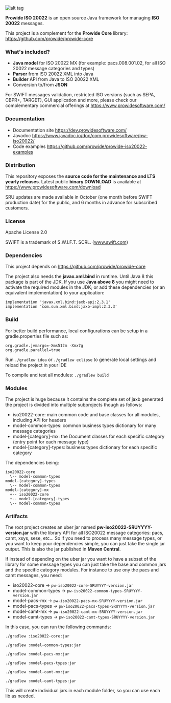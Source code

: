 ![alt tag](http://www.prowidesoftware.com/img/logoPW_800x253-300dpi.jpg)


**Prowide ISO 20022** is an open source Java framework for managing **ISO 20022** messages.

This project is a complement for the **Prowide Core** library: https://github.com/prowide/prowide-core

### What's included?

* **Java model** for ISO 20022 MX (for example: pacs.008.001.02, for all ISO 20022 message categories and types)
* **Parser** from ISO 20022 XML into Java
* **Builder** API from Java to ISO 20022 XML
* Conversion to/from **JSON**

For SWIFT messages validation, restricted ISO versions (such as SEPA, CBPR+, TARGET), GUI application and more, please check our complementary commercial offerings at https://www.prowidesoftware.com/

### Documentation
* Documentation site https://dev.prowidesoftware.com/
* Javadoc https://www.javadoc.io/doc/com.prowidesoftware/pw-iso20022/
* Code examples https://github.com/prowide/prowide-iso20022-examples

### Distribution
This repository exposes the **source code for the maintenance and LTS yearly releases**. 
Latest public **binary DOWNLOAD** is available at https://www.prowidesoftware.com/download 

SRU updates are made available in October (one month before SWIFT production date) for the public, and 6 months in advance for subscribed customers.

### License

Apache License 2.0

SWIFT is a trademark of S.W.I.F.T. SCRL. (www.swift.com)

### Dependencies

This project depends on https://github.com/prowide/prowide-core

The project also needs the **javax.xml.bind** in runtime. Until Java 8 this package is part of the JDK. 
If you use **Java above 8** you might need to activate the required modules in the JDK; or add these dependencies (or an equivalent implementation) to your application:
```
implementation 'javax.xml.bind:jaxb-api:2.3.1'
implementation 'com.sun.xml.bind:jaxb-impl:2.3.3'
```

### Build

For better build performance, local configurations can be setup in a gradle.properties file such as:
```
org.gradle.jvmargs=-Xms512m -Xmx7g
org.gradle.parallel=true
```

Run `./gradlew idea` or `./gradlew eclipse` to generate local settings and reload the project in your IDE

To compile and test all modules:
`./gradlew build`

### Modules

The project is huge because it contains the complete set of jaxb generated the project is divided into multiple subprojects though as follows:
* iso20022-core: main common code and base classes for all modules, including API for headers
* model-common-types: common business types dictionary for many message categories
* model-[category]-mx: the Document classes for each specific category (entry point for each message type)
* model-[category]-types: business types dictionary for each specific category

The dependencies being:
```
iso20022-core
  \-- model-common-types
model-[category]-types
  \-- model-common-types
model-[category]-mx
  +-- iso20022-core
  +-- model-[category]-types
  \-- model-common-types
```

### Artifacts

The root project creates an uber jar named **pw-iso20022-SRUYYYY-version.jar** with the library API for all ISO20022
message categories: pacs, camt, xsys, sese, etc... So if you need to process many message types, or you 
want to keep your dependencies simple, you can just take the single jar output. This is also the jar published in
**Maven Central**.

If instead of depending on the uber jar you want to have a subset of the library for some message types you can just 
take the base and common jars and the specific category modules. For instance to use ony the pacs and camt messages, you need:
* iso20022-core -> `pw-iso20022-core-SRUYYYY-version.jar`
* model-common-types -> `pw-iso20022-common-types-SRUYYYY-version.jar`
* model-pacs-mx -> `pw-iso20022-pacs-mx-SRUYYYY-version.jar`
* model-pacs-types -> `pw-iso20022-pacs-types-SRUYYYY-version.jar`
* model-camt-mx -> `pw-iso20022-camt-mx-SRUYYYY-version.jar`
* model-camt-types -> `pw-iso20022-camt-types-SRUYYYY-version.jar` 

In this case, you can run the following commands:

`./gradlew :iso20022-core:jar`

`./gradlew :model-common-types:jar`

`./gradlew :model-pacs-mx:jar`

`./gradlew :model-pacs-types:jar`

`./gradlew :model-camt-mx:jar`

`./gradlew :model-camt-types:jar`

This will create individual jars in each module folder, so you can use each lib as needed.

